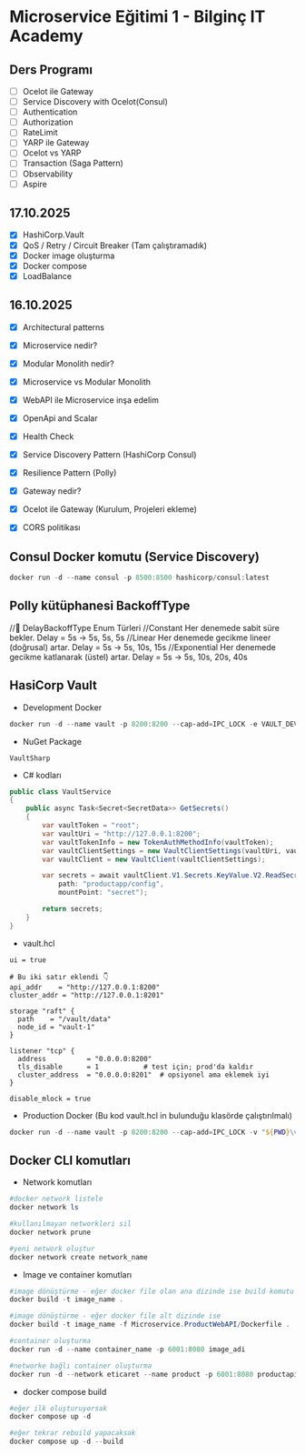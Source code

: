 ﻿# Microservice Eğitimi 1 - Bilginç IT Academy

## Ders Programı
- [ ] Ocelot ile Gateway
- [ ] Service Discovery with Ocelot(Consul)
- [ ] Authentication
- [ ] Authorization
- [ ] RateLimit
- [ ] YARP ile Gateway
- [ ] Ocelot vs YARP
- [ ] Transaction (Saga Pattern)
- [ ] Observability
- [ ] Aspire

## 17.10.2025
- [x] HashiCorp.Vault
- [x] QoS / Retry / Circuit Breaker (Tam çalıştıramadık)
- [x] Docker image oluşturma
- [x] Docker compose
- [x] LoadBalance

## 16.10.2025
- [x] Architectural patterns
- [x] Microservice nedir?
- [x] Modular Monolith nedir?
- [x] Microservice vs Modular Monolith
- [x] WebAPI ile Microservice inşa edelim
- [x] OpenApi and Scalar
- [x] Health Check
- [x] Service Discovery Pattern (HashiCorp Consul)
- [x] Resilience Pattern (Polly)
- [x] Gateway nedir?
- [x] Ocelot ile Gateway (Kurulum, Projeleri ekleme)
- [x] CORS politikası


## Consul Docker komutu (Service Discovery)
```powershell
docker run -d --name consul -p 8500:8500 hashicorp/consul:latest
```

## Polly kütüphanesi BackoffType
//🧩 DelayBackoffType Enum Türleri
//Constant	Her denemede sabit süre bekler.	Delay = 5s → 5s, 5s, 5s
//Linear	Her denemede gecikme lineer (doğrusal) artar.	Delay = 5s → 5s, 10s, 15s
//Exponential	Her denemede gecikme katlanarak (üstel) artar.	Delay = 5s → 5s, 10s, 20s, 40s

## HasiCorp Vault 
- Development Docker
```powershell
docker run -d --name vault -p 8200:8200 --cap-add=IPC_LOCK -e VAULT_DEV_ROOT_TOKEN_ID=root -e VAULT_ADDR=http://0.0.0.0:8200 hashicorp/vault:latest server -dev
```

- NuGet Package
```dash
VaultSharp
```

- C# kodları
```csharp
public class VaultService
{
    public async Task<Secret<SecretData>> GetSecrets()
    {
        var vaultToken = "root";
        var vaultUri = "http://127.0.0.1:8200";
        var vaultTokenInfo = new TokenAuthMethodInfo(vaultToken);
        var vaultClientSettings = new VaultClientSettings(vaultUri, vaultTokenInfo);
        var vaultClient = new VaultClient(vaultClientSettings);

        var secrets = await vaultClient.V1.Secrets.KeyValue.V2.ReadSecretAsync(
            path: "productapp/config",
            mountPoint: "secret");

        return secrets;
    }
}
```

- vault.hcl
```hcl
ui = true

# Bu iki satır eklendi 👇
api_addr    = "http://127.0.0.1:8200"
cluster_addr = "http://127.0.0.1:8201"

storage "raft" {
  path    = "/vault/data"
  node_id = "vault-1"
}

listener "tcp" {
  address          = "0.0.0.0:8200"
  tls_disable      = 1           # test için; prod'da kaldır
  cluster_address  = "0.0.0.0:8201"  # opsiyonel ama eklemek iyi
}

disable_mlock = true
```

- Production Docker (Bu kod vault.hcl in bulunduğu klasörde çalıştırılmalı)
```powershell
docker run -d --name vault -p 8200:8200 --cap-add=IPC_LOCK -v "${PWD}\vault-data:/vault/data" -v "${PWD}\vault.hcl:/vault/config/vault.hcl" hashicorp/vault server -config=vault.hcl
```

## Docker CLI komutları
- Network komutları
```powershell
#docker network listele
docker network ls 

#kullanılmayan networkleri sil
docker network prune 

#yeni network oluştur
docker network create network_name
```

- Image ve container komutları
```powershell
#image dönüştürme - eğer docker file olan ana dizinde ise build komutu
docker build -t image_name . 

#image dönüştürme - eğer docker file alt dizinde ise
docker build -t image_name -f Microservice.ProductWebAPI/Dockerfile . 

#container oluşturma
docker run -d --name container_name -p 6001:8080 image_adi

#networke bağlı container oluşturma
docker run -d --network eticaret --name product -p 6001:8080 productapi 
```

- docker compose build
```powershell
#eğer ilk oluşturuyorsak
docker compose up -d

#eğer tekrar rebuild yapacaksak
docker compose up -d --build
```